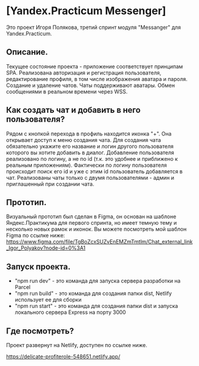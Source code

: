 # [Yandex.Practicum Messenger]

Это проект Игоря Полякова, третий спринт модуля "Messanger" для Yandex.Practicum.

## Описание.

Текущее состояние проекта - приложение соответствует принципам SPA. Реализована авторизация и регистрация пользователя, редактирование профиля, в том числе изображения аватара и пароля. Создание и удаление чатов. Чаты поддерживают аватары. Обмен сообщениями в реальном времени через WSS.

## Как создать чат и добавить в него пользователя?

Рядом с кнопкой перехода в профиль находится иконка "+". Она открывает доступ к меню создания чата. Для создания чата обязательно укажите его название и логин другого пользователя которого вы хотите добавить в диалог. Добавление пользователя реализовано по логину, а не по id (т.к. это удобнее и приближено к реальным приложениям). Фактически по логину пользователя происходит поиск его id и уже с этим id пользователь добавляется в чат. Реализованы чаты только с двумя пользователями - админ и приглашенный при создании чата.

## Прототип.

Визуальный прототип был сделан в Figma, он основан на шаблоне Яндекс.Практикума для первого спринта, но имеет темную тему и несколько новых рамок и иконок.
Вы можете посмотреть мой шаблон Figma по ссылке ниже:
https://www.figma.com/file/TgBoZcxSUZvEnEMZmTmtlm/Chat_external_link_Igor_Polyakov?node-id=0%3A1

## Запуск проекта.

* "npm run dev" - это команда для запуска сервера разработки на Parcel
* "npm run build" - это команда для создания папки dist, Netlify использует ее для сборки
* "npm run start" - это команда для создания папки dist и запуска локального сервера Express на порту 3000

## Где посмотреть?

Проект развернут на Netlify, доступен по ссылке ниже.

https://delicate-profiterole-548651.netlify.app/

